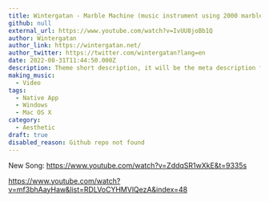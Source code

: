 ```yaml
---
title: Wintergatan - Marble Machine (music instrument using 2000 marbles)
github: null
external_url: https://www.youtube.com/watch?v=IvUU8joBb1Q
author: Wintergatan
author_link: https://wintergatan.net/
author_twitter: https://twitter.com/wintergatan?lang=en
date: 2022-08-31T11:44:50.000Z
description: Theme short description, it will be the meta description for the theme also.
making_music:
  - Video
tags:
  - Native App
  - Windows
  - Mac OS X
category:
  - Aesthetic
draft: true
disabled_reason: Github repo not found
---
```



New Song: https://www.youtube.com/watch?v=ZddqSR1wXkE&t=9335s

https://www.youtube.com/watch?v=mf3bhAayHaw&list=RDLVoCYHMVlQezA&index=48
